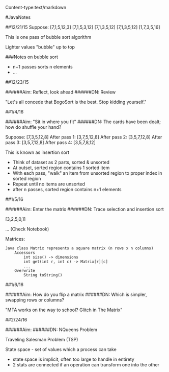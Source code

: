 Content-type:text/markdown


#JavaNotes

##12/21/15
Suppose: [7,1,5,12,3]
  [7,1,5,3,12]
  [7,1,3,5,12]
  [7,1,3,5,12]
  [1,7,3,5,16]

This is one pass of bubble sort algorithm

Lighter values "bubble" up to top

###Notes on bubble sort
- n+1 passes sorts n elements
- ...

##12/23/15

######Aim: Reflect, look ahead
######DN: Review

"Let's all concede that BogoSort is the best. Stop kidding yourself."

##1/4/16

######Aim: "Sit in where you fit"
######DN: The cards have been dealt; how do shuffle your hand?

Suppose: [7,3,5,12,8]
After pass 1: [3,7,5,12,8]
After pass 2: [3,5,7,12,8]
After pass 3: [3,5,7,12,8]
After pass 4: [3,5,7,8,12]

This is known as insertion sort
- Think of dataset as 2 parts, sorted & unsorted
- At outset, sorted region contains 1 sorted item
- With each pass, "walk" an item from unsorted region to proper index in sorted region
- Repeat until no items are unsorted
- after n passes, sorted region contains n+1 elements

##1/5/16

######Aim: Enter the matrix
######DN: Trace selection and insertion sort

[3,2,5,0,1]

... (Check Notebook)

Matrices:

	Java class Matrix represents a square matrix (n rows x n columns)
		Accessors
			int size() -> dimensions
			int get(int r, int c) -> Matrix[r][c]
			...
		Overwrite
			String toString()

##1/6/16

######Aim: How do you flip a matrix
######DN: Which is simpler, swapping rows or columns?

"MTA works on the way to school?
	Glitch in The Matrix"

##2/24/16

######Aim: 
######DN: NQueens Problem

Traveling Salesman Problem (TSP)

State space - set of values which a process can take
 - state space is implicit, often too large to handle in entirety
 - 2 stats are connected if an operation can transform one into the other

